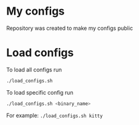 # My configs

Repository was created to make my configs public

# Load configs

To load all configs run
```bash
./load_configs.sh
```

To load specific config run
```bash
./load_configs.sh <binary_name>
```

For example: `./load_configs.sh kitty`
